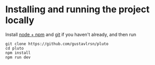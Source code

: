 # Installing and running the project locally

Install [node + npm](https://nodejs.org/en/download/) and [git](https://git-scm.com/downloads) if you haven't already, and then run

```
git clone https://github.com/gustavlrsn/pluto
cd pluto
npm install
npm run dev
```
